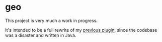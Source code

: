 # geo

This project is very much a work in progress.

It's intended to be a full rewrite of my [previous plugin](https://github.com/talwat/earthsmp),
since the codebase was a disaster and written in Java.
